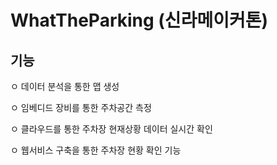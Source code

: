 # WhatTheParking (신라메이커톤)

## 기능

<p>ㅇ 데이터 분석을 통한 맵 생성
<p>ㅇ 임베디드 장비를 통한 주차공간 측정
<p>ㅇ 클라우드를 통한 주차장 현재상황 데이터 실시간 확인
<p>ㅇ 웹서비스 구축을 통한 주차장 현황 확인 기능

